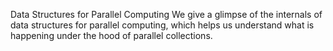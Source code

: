 Data Structures for Parallel Computing
We give a glimpse of the internals of data structures for parallel computing, which helps us understand what is happening under the hood of parallel collections.